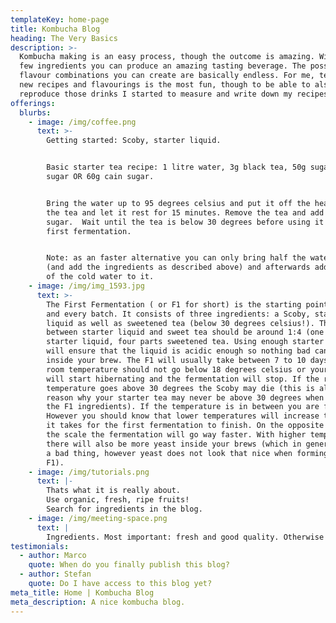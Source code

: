 ```yaml
---
templateKey: home-page
title: Kombucha Blog
heading: The Very Basics
description: >-
  Kombucha making is an easy process, though the outcome is amazing. With only a
  few ingredients you can produce an amazing tasting beverage. The possible
  flavour combinations you can create are basically endless. For me, testing out
  new recipes and flavourings is the most fun, though to be able to also
  reproduce those drinks I started to measure and write down my recipes.
offerings:
  blurbs:
    - image: /img/coffee.png
      text: >-
        Getting started: Scoby, starter liquid.


        Basic starter tea recipe: 1 litre water, 3g black tea, 50g sugar beet
        sugar OR 60g cain sugar.


        Bring the water up to 95 degrees celsius and put it off the heat. Add
        the tea and let it rest for 15 minutes. Remove the tea and add the
        sugar.  Wait until the tea is below 30 degrees before using it in the
        first fermentation. 


        Note: as an faster alternative you can only bring half the water to boil
        (and add the ingredients as described above) and afterwards add the rest
        of the cold water to it.
    - image: /img/img_1593.jpg
      text: >-
        The First Fermentation ( or F1 for short) is the starting point of each
        and every batch. It consists of three ingredients: a Scoby, starter
        liquid as well as sweetened tea (below 30 degrees celsius!). The ratio
        between starter liquid and sweet tea should be around 1:4 (one part
        starter liquid, four parts sweetened tea. Using enough starter liquid
        will ensure that the liquid is acidic enough so nothing bad can grow
        inside your brew. The F1 will usually take between 7 to 10 days. The
        room temperature should not go below 18 degrees celsius or your Scoby
        will start hibernating and the fermentation will stop. If the room
        temperature goes above 30 degrees the Scoby may die (this is also the
        reason why your starter tea may never be above 30 degrees when mixing
        the F1 ingredients). If the temperature is in between you are fine.
        However you should know that lower temperatures will increase the time
        it takes for the first fermentation to finish. On the opposite side of
        the scale the fermentation will go way faster. With higher temperatures
        there will also be more yeast inside your brews (which in general is not
        a bad thing, however yeast does not look that nice when forming during
        F1).
    - image: /img/tutorials.png
      text: |-
        Thats what it is really about.
        Use organic, fresh, ripe fruits!
        Search for ingredients in the blog.
    - image: /img/meeting-space.png
      text: |
        Ingredients. Most important: fresh and good quality. Otherwise bad time!
testimonials:
  - author: Marco
    quote: When do you finally publish this blog?
  - author: Stefan
    quote: Do I have access to this blog yet?
meta_title: Home | Kombucha Blog
meta_description: A nice kombucha blog.
---
```


